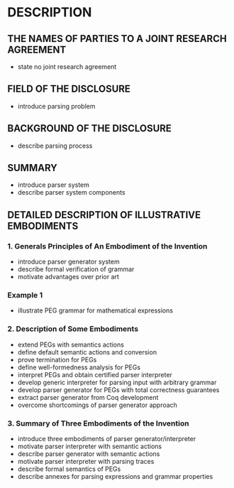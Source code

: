 # DESCRIPTION

## THE NAMES OF PARTIES TO A JOINT RESEARCH AGREEMENT

- state no joint research agreement

## FIELD OF THE DISCLOSURE

- introduce parsing problem

## BACKGROUND OF THE DISCLOSURE

- describe parsing process

## SUMMARY

- introduce parser system
- describe parser system components

## DETAILED DESCRIPTION OF ILLUSTRATIVE EMBODIMENTS

### 1. Generals Principles of An Embodiment of the Invention

- introduce parser generator system
- describe formal verification of grammar
- motivate advantages over prior art

### Example 1

- illustrate PEG grammar for mathematical expressions

### 2. Description of Some Embodiments

- extend PEGs with semantics actions
- define default semantic actions and conversion
- prove termination for PEGs
- define well-formedness analysis for PEGs
- interpret PEGs and obtain certified parser interpreter
- develop generic interpreter for parsing input with arbitrary grammar
- develop parser generator for PEGs with total correctness guarantees
- extract parser generator from Coq development
- overcome shortcomings of parser generator approach

### 3. Summary of Three Embodiments of the Invention

- introduce three embodiments of parser generator/interpreter
- motivate parser interpreter with semantic actions
- describe parser generator with semantic actions
- motivate parser interpreter with parsing traces
- describe formal semantics of PEGs
- describe annexes for parsing expressions and grammar properties

